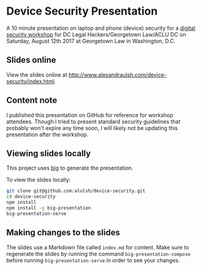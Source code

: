 # Device Security Presentation

A 10 minute presentation on laptop and phone (device) security for a [digital security workshop](https://www.meetup.com/DCLegalHackers/events/239489125/) for DC Legal Hackers/Georgetown Law/ACLU DC on Saturday, August 12th 2017 at Georgetown Law in Washington, D.C.

## Slides online

View the slides online at http://www.alexandraulsh.com/device-security/index.html.

## Content note

I published this presentation on GitHub for reference for workshop attendees. Though I tried to present standard security guidelines that probably won't expire any time soon, I will likely not be updating this presentation after the workshop.

## Viewing slides locally

This project uses [big](https://github.com/tmcw/big) to generate the presentation.

To view the slides locally:

```sh
git clone git@github.com:alulsh/device-security.git
cd device-security
npm install
npm install -g big-presentation
big-presentation-serve
```

## Making changes to the slides

The slides use a Markdown file called `index.md` for content. Make sure to regenerate the slides by running the command `big-presentation-compose` before running `big-presentation-serve` in order to see your changes.